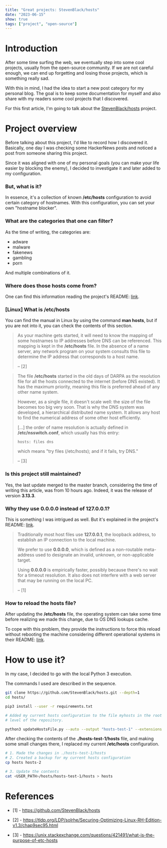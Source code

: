 ```yaml
---
title: "Great projects: StevenBlack/hosts"
date: "2023-06-15"
show: true
tags: ["project", "open-source"]
---
```


# Introduction

After some time surfing the web, we eventually step into some cool projects, usually from the open-source community. If we are not careful enough, we can end up forgetting and losing those projects, which is something really sad.

With this in mind, I had the idea to start a new post category for my personal blog. The goal is to keep some documentation for myself and also share with my readers some cool projects that I discovered.

For this first article, I'm going to talk about the [StevenBlack/hosts](https://github.com/StevenBlack/hosts) project.


# Project overview

Before talking about this project, I'd like to record how I discovered it. Basically, one day I was checking some HackerNews posts and noticed a post from someone sharing this project.

Since it was aligned with one of my personal goals (you can make your life easier by blocking the enemy), I decided to investigate it and later added to my configuration.


### But, what is it?

In essence, it's a collection of known **/etc/hosts** configuration to avoid certain category of hostnames. With this configuration, you can set your own "hostname blocker".


### What are the categories that one can filter?

As the time of writing, the categories are:

-   adware
-   malware
-   fakenews
-   gambling
-   porn

And multiple combinations of it.


### Where does those hosts come from?

One can find this information reading the project's README: [link](https://github.com/StevenBlack/hosts#sources-of-hosts-data-unified-in-this-variant).


### [Linux] What is /etc/hosts

You can find the manual in Linux by using the command **man hosts**, but if you are not into it, you can check the contents of this section.

> As your machine gets started, it will need to know the mapping of some hostnames to IP addresses before DNS can be referenced. This mapping is kept in the **/etc/hosts** file. In the absence of a name server, any network program on your system consults this file to determine the IP address that corresponds to a host name.
>
> &#x2013; [2]

> The file **/etc/hosts** started in the old days of DARPA as the resolution file for all the hosts connected to the internet (before DNS existed). It has the maximum priority, meaning this file is preferred ahead of any other name system.
>
> However, as a single file, it doesn't scale well: the size of the file becomes too big very soon. That is why the DNS system was developed, a hierarchical distributed name system. It allows any host to find the numerical address of some other host efficiently.
>
> [&#x2026;] the order of name resolution is actually defined in **/etc/nsswitch.conf**, which usually has this entry:
>
> ``` hosts: files dns ```
>
> which means "try files (/etc/hosts); and if it fails, try DNS."
>
> &#x2013; [3]


### Is this project still maintained?

Yes, the last update merged to the master branch, considering the time of writing this article, was from 10 hours ago. Indeed, it was the release of version **3.13.3**.


### Why they use 0.0.0.0 instead of 127.0.0.1?

This is something I was intrigued as well. But it's explained in the project's README: [link](https://github.com/StevenBlack/hosts#we-recommend-using-0000-instead-of-127001).

> Traditionally most host files use **127.0.0.1**, the loopback address, to establish an IP connection to the local machine.
>
> We prefer to use **0.0.0.0**, which is defined as a non-routable meta-address used to designate an invalid, unknown, or non-applicable target.
>
> Using **0.0.0.0** is empirically faster, possibly because there's no wait for a timeout resolution. It also does not interfere with a web server that may be running on the local PC.
>
> &#x2013; [1]


### How to reload the hosts file?

After updating the **/etc/hosts** file, the operating system can take some time before realizing we made this change, due to OS DNS lookups cache.

To cope with this problem, they provide the instructions to force this reload without rebooting the machine considering different operational systems in their README: [link](https://github.com/StevenBlack/hosts#reloading-hosts-file).


# How to use it?

In my case, I decided to go with the local Python 3 execution.

The commands I used are described in the sequence.

```bash
git clone https://github.com/StevenBlack/hosts.git --depth=1
cd hosts/

pip3 install --user -r requirements.txt

# Added my current hosts configuration to the file myhosts in the root
# level of the repository.

python3 updateHostsFile.py --auto --output "hosts-test-1" --extensions gambling porn
```

After checking the contents of the **./hosts-test-1/hosts** file, and making some small changes there, I replaced my current **/etc/hosts** configuration.

```bash
# 1. Made the changes in ./hosts-test-1/hosts
# 2. Created a backup for my current hosts configuration
cp hosts hosts-2

# 3. Update the contents
cat <USER_PATH>/hosts/hosts-test-1/hosts > hosts
```


# References

-   [1] - <https://github.com/StevenBlack/hosts>

-   [2] - <https://tldp.org/LDP/solrhe/Securing-Optimizing-Linux-RH-Edition-v1.3/chap9sec95.html>

-   [3] - <https://unix.stackexchange.com/questions/421491/what-is-the-purpose-of-etc-hosts>
